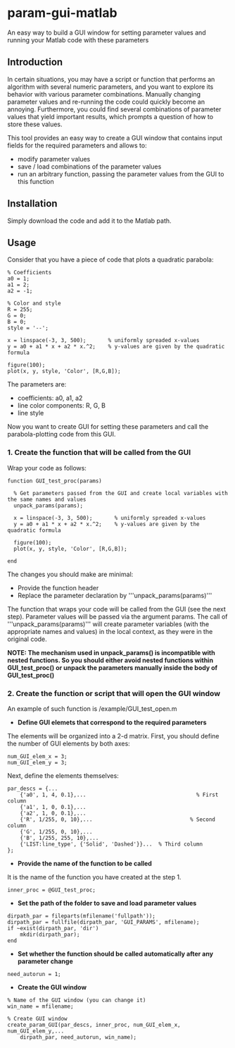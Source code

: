 # param-gui-matlab
An easy way to build a GUI window for setting parameter values and running your Matlab code with these parameters

## Introduction

In certain situations, you may have a script or function that performs an algorithm with several numeric parameters, and you want to explore its behavior with various parameter combinations. Manually changing parameter values and re-running the code could quickly become an annoying. Furthermore, you could find several combinations of parameter values that yield important results, which prompts a question of how to store these values.

This tool provides an easy way to create a GUI window that contains input fields for the required parameters and allows to:
- modify parameter values
- save / load combinations of the parameter values
- run an arbitrary function, passing the parameter values from the GUI to this function

## Installation 

Simply download the code and add it to the Matlab path.

## Usage

Consider that you have a piece of code that plots a quadratic parabola:

```
% Coefficients
a0 = 1;
a1 = 2;
a2 = -1;

% Color and style
R = 255;
G = 0;
B = 0;
style = '--';	

x = linspace(-3, 3, 500);       % uniformly spreaded x-values
y = a0 + a1 * x + a2 * x.^2;    % y-values are given by the quadratic formula

figure(100);
plot(x, y, style, 'Color', [R,G,B]);
```

The parameters are:
- coefficients: a0, a1, a2
- line color components: R, G, B
- line style

Now you want to create GUI for setting these parameters and call the parabola-plotting code from this GUI.

### 1. Create the function that will be called from the GUI

Wrap your code as follows:

```
function GUI_test_proc(params)

  % Get parameters passed from the GUI and create local variables with the same names and values
  unpack_params(params);

  x = linspace(-3, 3, 500);       % uniformly spreaded x-values
  y = a0 + a1 * x + a2 * x.^2;    % y-values are given by the quadratic formula

  figure(100);
  plot(x, y, style, 'Color', [R,G,B]);

end
```

The changes you should make are minimal:
* Provide the function header
* Replace the parameter declaration by '''unpack_params(params)'''

The function that wraps your code will be called from the GUI (see the next step). Parameter values will be passed via the argument params.
The call of '''unpack_params(params)''' will create parameter variables (with the appropriate names and values) in the local context, as they were in the original code.

**NOTE: The mechanism used in unpack_params() is incompatible with nested functions. So you should either avoid nested functions within GUI_test_proc() or unpack the parameters manually inside the body of GUI_test_proc()**


### 2. Create the function or script that will open the GUI window

An example of such function is /example/GUI_test_open.m

* **Define GUI elemets that correspond to the required parameters**

The elements will be organized into a 2-d matrix.
First, you should define the number of GUI elements by both axes:

```
num_GUI_elem_x = 3;
num_GUI_elem_y = 3;
```

Next, define the elements themselves:

```
par_descs = {...
	{'a0', 1, 4, 0.1},...						            % First column
	{'a1', 1, 0, 0.1},...
	{'a2', 1, 0, 0.1},...
	{'R', 1/255, 0, 10},...						          % Second column
	{'G', 1/255, 0, 10},...
	{'B', 1/255, 255, 10},...
	{'LIST:line_type', {'Solid', 'Dashed'}}...	% Third column
};
```

* **Provide the name of the function to be called**

It is the name of the function you have created at the step 1.

```
inner_proc = @GUI_test_proc;
```

* **Set the path of the folder to save and load parameter values**

```
dirpath_par = fileparts(mfilename('fullpath'));
dirpath_par = fullfile(dirpath_par, 'GUI_PARAMS', mfilename);
if ~exist(dirpath_par, 'dir')
	mkdir(dirpath_par);
end
```

* **Set whether the function should be called automatically after any parameter change**

```
need_autorun = 1;
```

* **Create the GUI window**

```
% Name of the GUI window (you can change it)
win_name = mfilename;

% Create GUI window
create_param_GUI(par_descs, inner_proc, num_GUI_elem_x, num_GUI_elem_y,...
	dirpath_par, need_autorun, win_name);
```
